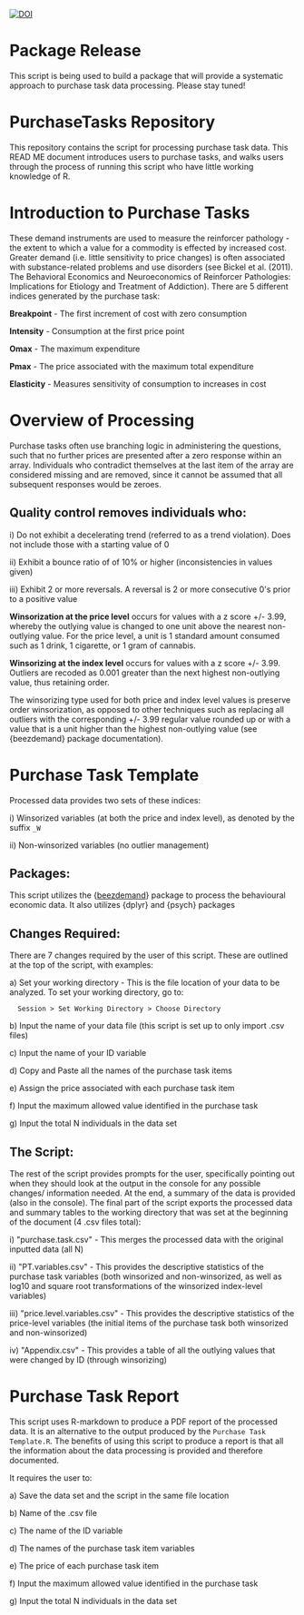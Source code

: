 [![DOI](https://zenodo.org/badge/305256955.svg)](https://zenodo.org/badge/latestdoi/305256955)

# Package Release

This script is being used to build a package that will provide a systematic approach to purchase task data processing. Please stay tuned!

# PurchaseTasks Repository 
This repository contains the script for processing purchase task data. This READ ME document introduces users to purchase tasks, and walks users through the process of running this script who have little working knowledge of R.

# Introduction to Purchase Tasks

These demand instruments are used to measure the reinforcer pathology - the extent to which a value for a commodity is effected by increased cost. Greater demand (i.e. little sensitivity to price changes) is often associated with substance-related problems and use disorders (see Bickel et al. (2011). The Behavioral Economics and Neuroeconomics of Reinforcer Pathologies: Implications for Etiology and Treatment of Addiction). There are 5 different indices generated by the purchase task:

**Breakpoint** - The first increment of cost with zero consumption

**Intensity** - Consumption at the first price point

**Omax** - The maximum expenditure

**Pmax** - The price associated with the maximum total expenditure

**Elasticity** - Measures sensitivity of consumption to increases in cost


# Overview of Processing

Purchase tasks often use branching logic in administering the questions, such that no further prices are presented after a zero response within an array. Individuals who contradict themselves at the last item of the array are considered missing and are removed, since it cannot be assumed that all subsequent responses would be zeroes.

## Quality control removes individuals who:

i) Do not exhibit a decelerating trend (referred to as a trend violation). Does not include those with a starting value of 0

ii) Exhibit a bounce ratio of of 10% or higher (inconsistencies in values given)

iii) Exhibit 2 or more reversals. A reversal is 2 or more consecutive 0's prior to a positive value


**Winsorization at the price level** occurs for values with a z score +/- 3.99, whereby the outlying value is changed to one unit above the nearest non-outlying value. For the price level, a unit is 1 standard amount consumed such as 1 drink, 1 cigarette, or 1 gram of cannabis.

**Winsorizing at the index level** occurs for values with a z score +/- 3.99. Outliers are recoded as 0.001 greater than the next highest non-outlying value, thus retaining order.

The winsorizing type used for both price and index level values is preserve order winsorization, as opposed to other techniques such as replacing all outliers with the corresponding +/- 3.99 regular value rounded up or with a value that is a unit higher than the highest non-outlying value (see {beezdemand} package documentation).

# Purchase Task Template

Processed data provides two sets of these indices:

i) Winsorized variables (at both the price and index level), as denoted by the suffix `_W`

ii) Non-winsorized variables (no outlier management)


## Packages:

This script utilizes the {[beezdemand](https://github.com/brentkaplan/beezdemand)} package to process the behavioural economic data. It also utilizes {dplyr} and {psych} packages

## Changes Required:

There are 7 changes required by the user of this script. These are outlined at the top of the script, with examples:

a) Set your working directory - This is the file location of your data to be analyzed. To set your working directory, go to:

      Session > Set Working Directory > Choose Directory
 
b) Input the name of your data file (this script is set up to only import .csv files)

c) Input the name of your ID variable

d) Copy and Paste all the names of the purchase task items

e) Assign the price associated with each purchase task item

f) Input the maximum allowed value identified in the purchase task

g) Input the total N individuals in the data set


## The Script:

The rest of the script provides prompts for the user, specifically pointing out when they should look at the output in the console for any possible changes/ information needed. At the end, a summary of the data is provided (also in the console). The final part of the script exports the processed data and summary tables to the working directory that was set at the beginning of the document (4 .csv files total):

i) "purchase.task.csv" - This merges the processed data with the original inputted data (all N)

ii) "PT.variables.csv" - This provides the descriptive statistics of the purchase task variables (both winsorized and non-winsorized, as well as log10 and square root transformations of the winsorized index-level variables)

iii) "price.level.variables.csv" - This provides the descriptive statistics of the price-level variables (the initial items of the purchase task both winsorized and non-winsorized)

iv) "Appendix.csv" - This provides a table of all the outlying values that were changed by ID (through winsorizing)

# Purchase Task Report

This script uses R-markdown to produce a PDF report of the processed data. It is an alternative to the output produced by the `Purchase Task Template.R`. The benefits of using this script to produce a report is that all the information about the data processing is provided and therefore documented.

It requires the user to:

a) Save the data set and the script in the same file location

b) Name of the .csv file

c) The name of the ID variable

d) The names of the purchase task item variables

e) The price of each purchase task item

f) Input the maximum allowed value identified in the purchase task

g) Input the total N individuals in the data set
